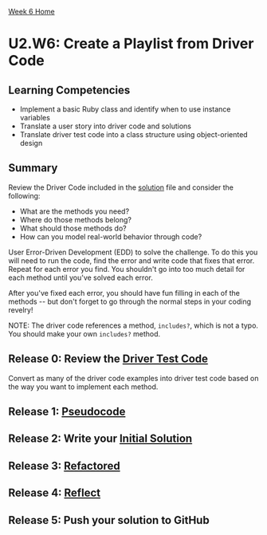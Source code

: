 [Week 6 Home](../)

# U2.W6: Create a Playlist from Driver Code

## Learning Competencies
- Implement a basic Ruby class and identify when to use instance variables
- Translate a user story into driver code and solutions
- Translate driver test code into a class structure using object-oriented design

## Summary
Review the Driver Code included in the [solution](my_solution.rb) file and consider the following:

- What are the methods you need?
- Where do those methods belong?
- What should those methods do?
- How can you model real-world behavior through code?

User Error-Driven Development (EDD) to solve the challenge. To do this you will need to run the code, find the error and write code that fixes that error. Repeat for each error you find. You shouldn't go into too much detail for each method until you've solved each error.

After you've fixed each error, you should have fun filling in each of the methods -- but don't forget to go through the normal steps in your coding revelry!

NOTE: The driver code references a method, `includes?`, which is not a typo. You should make your own `includes?` method.

## Release 0: Review the [Driver Test Code](https://github.com/Devbootcamp/phase-0-handbook/blob/master/coding-references/driver-code.md)
Convert as many of the driver code examples into driver test code based on the way you want to implement each method.

## Release 1: [Pseudocode](https://github.com/Devbootcamp/phase-0-handbook/blob/master/coding-references/pseudocode.md)

## Release 2: Write your [Initial Solution](https://github.com/Devbootcamp/phase-0-handbook/blob/master/coding-references/initial-solution.md)

## Release 3: [Refactored](https://github.com/Devbootcamp/phase-0-handbook/blob/master/coding-references/refactoring.md)

## Release 4: [Reflect](https://github.com/Devbootcamp/phase-0-handbook/blob/master/coding-references/reflection-guidelines.md)

## Release 5: Push your solution to GitHub